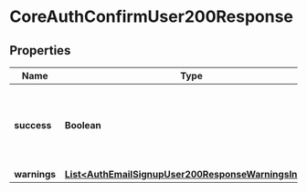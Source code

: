 

# CoreAuthConfirmUser200Response


## Properties

| Name | Type | Description | Notes |
|------------ | ------------- | ------------- | -------------|
|**success** | **Boolean** | True if the user was confirmed, false if he was already confirmed |  |
|**warnings** | [**List&lt;AuthEmailSignupUser200ResponseWarningsInner&gt;**](AuthEmailSignupUser200ResponseWarningsInner.md) |  |  [optional] |



